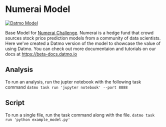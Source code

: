 # Numerai Model

[![Datmo Model](https://datmo.io/shabazp/numerai-model/badge.svg)](https://datmo.io/shabazp/numerai-model)

Base Model for [Numerai Challenge](https://numer.ai/). Numerai is a hedge fund that crowd sources stock price prediction models from a community of data scientists. Here we've created a Datmo version of the model to showcase the value of using Datmo. You can check out more documentaion and tutorials on our docs at https://beta-docs.datmo.io

## Analysis
To run an analysis, run the jupter notebook with the following task command
`datmo task run 'jupyter notebook' --port 8888`

## Script
To run a single file, run the task command along with the file. 
`datmo task run 'python example_model.py'`
